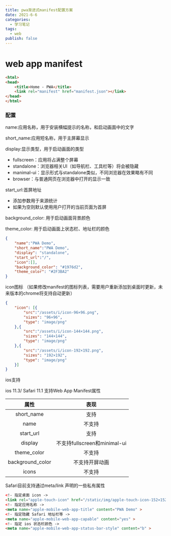 ```yaml
---
title: pwa渐进式manifest配置方案
date: 2021-6-6
categories:
  - 学习笔记
tags:
  - web
publish: false
---
```


<!-- more -->

# web app manifest

```html
<html>
<head>
    <title>Home - PWA</title>
    <link rel="manifest" href="manifest.json"></link>
</head>
</html>
```

### 配置

name:应用名称，用于安装横幅提示的名称，和启动画面中的文字

short_name:应用短名称，用于主屏幕显示

display:显示类型，用于启动画面的类型

- fullscreen：应用将占满整个屏幕
- standalone：浏览器相关UI（如导航栏、工具栏等）将会被隐藏
- manimal-ui：显示形式与standalone类似，不同浏览器在效果略有不同
- browser：与普通网页在浏览器中打开的显示一致

start_url:首屏地址

- 添加参数用于来源统计   <!--"/?from=homescreen"-->
- 如果为空则默认使用用户打开的当前页面为首屏

background_color: 用于启动画面背景颜色

theme_color: 用于启动画面上状态栏、地址栏的颜色

```json
{
    "name":"PWA Demo",
    "short_name":"PWA Demo",
    "display": "standalone",
    "start_url":"/",
    "icon":[],
    "background_color": "#1976d2",
    "theme_color": "#2F3BA2"
}
```

icon图标 （如果修改manifest的图标列表，需要用户重新添加到桌面时更新，未来版本的chrome将支持自动更新）

```json
{
	"icon": [{
        "src":"/assets/i/icon-96×96.png",
        "sizes": "96×96",
        "type": "image/png"
    },{
        "src":"/assets/i/icon-144×144.png",
        "sizes": "144×144",
        "type": "image/png"
    },{
        "src":"/assets/i/icon-192×192.png",
        "sizes": "192×192",
        "type": "image/png"
    }]
}
```

ios支持

ios 11.3/ Safari 11.1 支持Web App Manifest属性

|       属性       |             表现             |
| :--------------: | :--------------------------: |
|    short_name    |             支持             |
|       name       |            不支持            |
|    start_url     |             支持             |
|     display      | 不支持fullscreen和minimal-ui |
|   theme_color    |            不支持            |
| background_color |        不支持开屏动画        |
|      icons       |            不支持            |

Safari目前支持通过meta/link 声明的一些私有属性

```html
<!- 指定桌面 icon ->
<link rel="apple-touch-icon" href="/static/img/apple-touch-icon-152×152.png"></link>
<!- 指定应用名称 ->
<meta name="apple-mobile-web-app-title" content="PWA Demo" >
<!- 指定隐藏 Safari 地址栏等 ->
<meta name="apple-mobile-web-app-capable" content="yes" >
<!- 指定 ios 状态栏颜色 ->
<meta name="apple-mobile-web-app-status-bar-style" content="b" >
```

